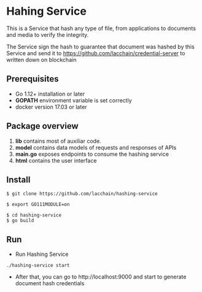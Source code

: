 # Hahing Service

This is a Service that hash any type of file, from applications to documents and media to verify the integrity. 

The Service sign the hash to guarantee that document was hashed by this Service and send it to https://github.com/lacchain/credential-server to written down on blockchain   

## Prerequisites

* Go 1.12+ installation or later
* **GOPATH** environment variable is set correctly
* docker version 17.03 or later

## Package overview

1. **lib** contains most of auxiliar code.
2. **model** contains data models of requests and responses of APIs
3. **main.go** exposes endpoints to consume the hashing service
4. **html** contains the user interface  

## Install

```
$ git clone https://github.com/lacchain/hashing-service

$ export GO111MODULE=on

$ cd hashing-service
$ go build
```

## Run

* Run Hashing Service

```
./hashing-service start
```

* After that, you can go to http://localhost:9000 and start to generate document hash credentials